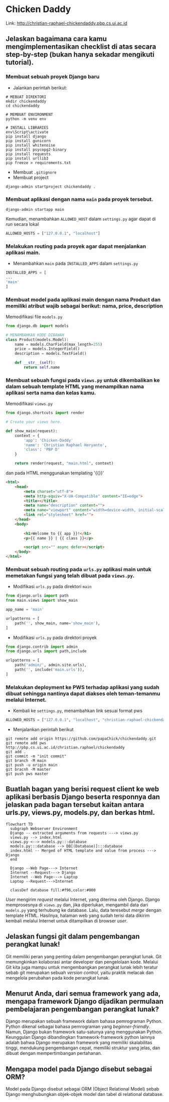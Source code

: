 # Chicken Daddy
Link: http://christian-raphael-chickendaddy.pbp.cs.ui.ac.id
## Jelaskan bagaimana cara kamu mengimplementasikan checklist di atas secara step-by-step (bukan hanya sekadar mengikuti tutorial).

### Membuat sebuah proyek Django baru
* Jalankan perintah berikut:
```shell
# MEBUAT DIREKTORI
mkdir chickendaddy
cd chickendaddy

# MEMBUAT ENVIRONMENT
python -m venv env

# INSTALL LIBRARIES
env\Script\activate
pip install django
pip install gunicorn
pip install whitenoise
pip install psycopg2-binary
pip install requests
pip install urllib3
pip freeze > requirements.txt
```
* Membuat `.gitignore`
* Membuat project
```
django-admin startproject chickendaddy .
```

###  Membuat aplikasi dengan nama `main` pada proyek tersebut.
```
django-admin startapp main
```
Kemudian, menambahkan `ALLOWED_HOST` dalam `settings.py` agar dapat di _run_ secara lokal
```py
ALLOWED_HOSTS = ["127.0.0.1", "localhost"]
```

### Melakukan routing pada proyek agar dapat menjalankan aplikasi main.
* Menambahkan `main` pada `INSTALLED_APPS` dalam `settings.py`
```py
INSTALLED_APPS = [
...
'main'
]
```
### Membuat model pada aplikasi main dengan nama Product dan memiliki atribut wajib sebagai berikut: nama, price, description
Memodifikasi file `models.py`
```py
from django.db import models

# MENAMBAHKAN KODE DIBAWAH
class Product(models.Model):
    name = models.CharField(max_length=255)
    price = models.IntegerField()
    description = models.TextField()

    def __str__(self):
        return self.name
```

### Membuat sebuah fungsi pada `views.py` untuk dikembalikan ke dalam sebuah template HTML yang menampilkan nama aplikasi serta nama dan kelas kamu.
Memodifikasi `views.py`
```py
from django.shortcuts import render

# Create your views here.

def show_main(request):
    context = {
        'app': 'Chicken-Daddy'
        'name': 'Christian Raphael Heryanto',
        'class': 'PBP D'
    }

    return render(request, "main.html", context)
```
dan pada HTML menggunakan templating '{{}}'
```HTML
<html>
    <head>
        <meta charset="utf-8">
        <meta http-equiv="X-UA-Compatible" content="IE=edge">
        <title></title>
        <meta name="description" content="">
        <meta name="viewport" content="width=device-width, initial-scale=1">
        <link rel="stylesheet" href="">
    </head>
    <body>
        
        <h1>Welcome to {{ app }}!</h1>
        <p>{{ name }} | {{ class }}</p>

        <script src="" async defer></script>
    </body>
</html>
```
### Membuat sebuah routing pada `urls.py` aplikasi main untuk memetakan fungsi yang telah dibuat pada `views.py`.
* Modifikasi `urls.py` pada direktori `main`
```py
from django.urls import path
from main.views import show_main

app_name = 'main'

urlpatterns = [
    path('', show_main, name='show_main'),
]
```
* Modifikasi `urls.py` pada direktori proyek
```py
from django.contrib import admin
from django.urls import path,include

urlpatterns = [
    path('admin/', admin.site.urls),
    path('', include('main.urls')),
]
```

### Melakukan deployment ke PWS terhadap aplikasi yang sudah dibuat sehingga nantinya dapat diakses oleh teman-temanmu melalui Internet.
* Kembali ke `settings.py`, menambahkan link sesuai format pws
```py
ALLOWED_HOSTS = ["127.0.0.1", "localhost", "christian-raphael-chickendaddy.pbp.cs.ui.ac.id"]
```
* Menjalankan perintah berikut
```shell
git remote add origin https://github.com/papaChick/chickendaddy.git
git remote add pws http://pbp.cs.ui.ac.id/christian.raphael/chickendaddy
git add .
git commit -m "init commit"
git branch -M main
git push -u origin main
git bracnh -M master
git push pws master
```
## Buatlah bagan yang berisi request client ke web aplikasi berbasis Django beserta responnya dan jelaskan pada bagan tersebut kaitan antara urls.py, views.py, models.py, dan berkas html.
```mermaid
flowchart TD
  subgraph Webserver Environment
  Django -- extracted arguments from requests ---> views.py
  views.py --> index.html
  views.py <--> models.py:::database
  models.py:::database --> DB[(Database)]:::database
  index.html -- Merged of HTML template and value from process ---> Django
  end

  Django --Web Page---> Internet
  Internet --Request---> Django
  Internet --Web Page---> Laptop
  Laptop --Request--->Internet
  
  classDef database fill:#f96,color:#000
```

_User_ mengirim _request_ melalui Internet, yang diterima oleh Django. Django memprosesnya di `views.py` dan, jika diperlukan, mengambil data dari `models.py` yang terhubung ke database. Lalu, data teresebut _merge_ dengan template HTML. Hasilnya, halaman web yang sudah terisi data dikirim kembali melalui Internet untuk ditampilkan di browser _user_.

## Jelaskan fungsi git dalam pengembangan perangkat lunak!
Git memiliki peran yang penting dalam pengembangan perangkat lunak. Git memungkinkan kolaborasi antar developer dan pengelolaan kode. Melalui Git kita juga mampu untuk mengembangkan perangkat lunak lebih teratur sebab git merupakan sebuah _version control_, yaitu praktik melacak dan mengelola perubahan pada kode perangkat lunak. 
## Menurut Anda, dari semua framework yang ada, mengapa framework Django dijadikan permulaan pembelajaran pengembangan perangkat lunak?
Django merupakan sebuah framework dalam bahasa pemrograman Python. Python dikenal sebagai bahasa pemrograman yang _beginner-friendly_. Namun, Django bukan framework satu-satunya yang menggunakan Python. Keunggulan Django dibandingkan framework-framework python lainnya adalah bahwa Django merupakan framework yang memiliki skalabilitas tinggi, mendukung pengembangan cepat, memiliki struktur yang jelas, dan dibuat dengan mempertimbangan pertahanan.
## Mengapa model pada Django disebut sebagai ORM?
Model pada Django disebut sebagai ORM (Object Relational Model) sebab Django menghubungkan objek-objek model dan tabel di relational database.
